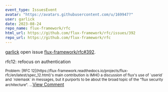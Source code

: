 ```yaml
---
event_type: IssuesEvent
avatar: "https://avatars.githubusercontent.com/u/169947?"
user: garlick
date: 2023-08-24
repo_name: flux-framework/rfc
html_url: https://github.com/flux-framework/rfc/issues/392
repo_url: https://github.com/flux-framework/rfc
---
```


<a href='https://github.com/garlick' target='_blank'>garlick</a> open issue <a href='https://github.com/flux-framework/rfc/issues/392' target='_blank'>flux-framework/rfc#392</a>.

<p>rfc12: refocus on authentication</p><small>Problem: [RFC 12](https://flux-framework.readthedocs.io/projects/flux-rfc/en/latest/spec_12.html)'s main contribution is IMHO a discussion of flux's use of `userid` and `rolemask` in messages, but it purports to be about the broad topic of the "flux security architecture"....</small><a href='https://github.com/flux-framework/rfc/issues/392' target='_blank'>View Comment</a>